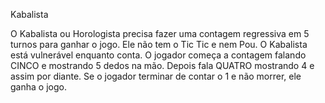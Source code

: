Kabalista

O Kabalista ou Horologista precisa fazer uma contagem regressiva em 5 turnos para ganhar o jogo. Ele não tem o Tic Tic e nem Pou.
O Kabalista está vulnerável enquanto conta.
O jogador começa a contagem falando CINCO e mostrando 5 dedos na mão. Depois fala QUATRO mostrando 4 e assim por diante.
Se o jogador terminar de contar o 1 e não morrer, ele ganha o jogo.